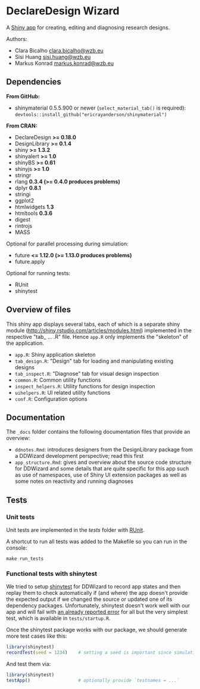# DeclareDesign Wizard

A [Shiny app](http://shiny.rstudio.com/) for creating, editing and diagnosing research designs.

Authors: 

- Clara Bicalho <clara.bicalho@wzb.eu>
- Sisi Huang <sisi.huang@wzb.eu>
- Markus Konrad <markus.konrad@wzb.eu>


## Dependencies

**From GitHub:**

- shinymaterial 0.5.5.900 or newer (`select_material_tab()` is required): `devtools::install_github("ericrayanderson/shinymaterial")`

**From CRAN:**


- DeclareDesign **>= 0.18.0**
- DesignLibrary **>= 0.1.4**
- shiny **>= 1.3.2**
- shinyalert **>= 1.0**
- shinyBS **>= 0.61**
- shinyjs **>= 1.0**
- stringr
- rlang **0.3.4 (>= 0.4.0 produces problems)** 
- dplyr **0.8.1**
- stringi
- ggplot2
- htmlwidgets **1.3**
- htmltools **0.3.6**
- digest
- rintrojs
- MASS


Optional for parallel processing during simulation:

- future **<= 1.12.0 (>= 1.13.0 produces problems)**
- future.apply

Optional for running tests:

- RUnit
- shinytest

## Overview of files

This shiny app displays several tabs, each of which is a separate shiny module (http://shiny.rstudio.com/articles/modules.html) implemented in the respective "tab_ ... .R" file. Hence `app.R` only implements the "skeleton" of the application.

- `app.R`: Shiny application skeleton
- `tab_design.R`: "Design" tab for loading and manipulating existing designs
- `tab_inspect.R`: "Diagnose" tab for visual design inspection
- `common.R`: Common utility functions
- `inspect_helpers.R`: Utility functions for design inspection
- `uihelpers.R`: UI related utility functions
- `conf.R`: Configuration options

## Documentation

The `_docs` folder contains the following documentation files that provide an overview:

- `ddnotes.Rmd`: introduces designers from the DesignLibrary package from a DDWizard development perspective; read this first
- `app_structure.Rmd`: gives and overview about the source code structure for DDWizard and some details that are quite specific for this app such as use of namespaces, use of Shiny UI extension packages as well as some notes on reactivity and running diagnoses


## Tests

### Unit tests

Unit tests are implemented in the *tests* folder with [RUnit](https://cran.r-project.org/web/packages/RUnit/index.html).

A shortcut to run all tests was added to the Makefile so you can run in the console:

```
make run_tests
```

### Functional tests with shinytest

We tried to setup [shinytest](https://rstudio.github.io/shinytest/) for DDWizard to record app states and then replay them to check automatically if (and where) the app doesn't provide the expected output if we changed the source or updated one of its dependency packages. Unfortunately, shinytest doesn't work well with our app and will fail with [an already reported error](https://github.com/rstudio/shinytest/issues/144) for all but the very simplest test, which is available in `tests/startup.R`.

Once the shinytest package works with our package, we should generate more test cases like this:

```R
library(shinytest)
recordTest(seed = 1234)    # setting a seed is important since simulations need to be the same
```

And test them via:

```R
library(shinytest)
testApp()                  # optionally provide `testnames = ...`
```
